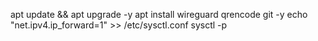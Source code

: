apt update && apt upgrade -y
apt install wireguard qrencode git -y
echo "net.ipv4.ip_forward=1" >> /etc/sysctl.conf
sysctl -p
